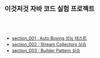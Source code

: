 

## 이것저것 자바 코드 실험 프로젝트
　
　  
　  
  
  - [section_001 : Auto Boxing 성능 테스트][link_section_001]
  - [section_002 : Stream Collectors 실습][link_section_002]
  - [section_003 : Builder Pattern 실습][link_section_003]

　  
　  
　  


[link_section_001]:https://github.com/nimkoes/java-snippet/blob/master/src/me/nimkoes/section_001/Main.java
[link_section_002]:https://github.com/nimkoes/java-snippet/blob/master/src/me/nimkoes/section_002/StreamCollectors.java
[link_section_003]:https://github.com/nimkoes/java-snippet/blob/master/src/me/nimkoes/section_003/SampleData.java

